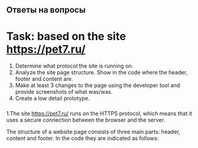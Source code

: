 ## Ответы на вопросы

# Task: based on the site https://pet7.ru/
1. Determine what protocol the site is running on.
2. Analyze the site page structure. Show in the code where the header, footer and content are.
3. Make at least 3 changes to the page using the developer tool and provide screenshots of what was/was.
4. Create a low detail prototype.

###
1.The site https://pet7.ru/ runs on the HTTPS protocol, which means that it uses a secure connection between the browser and the server.

The structure of a website page consists of three main parts: header, content and footer. In the code they are indicated as follows:

<html>
<head>
  <!-- Здесь находятся метаданные, заголовок, стили и скрипты страницы -->
</head>
<body>
  <div id="wrapper">
    <div id="header"> <!-- Здесь начинается хедер -->
      <!-- Здесь находятся логотип, меню, поиск и другие элементы верхней части страницы -->
    </div> <!-- Здесь заканчивается хедер -->
    <div id="content"> <!-- Здесь начинается контент -->
      <!-- Здесь находятся основное содержание страницы, такое как статьи, изображения, видео и т.д. -->
    </div> <!-- Здесь заканчивается контент -->
    <div id="footer"> <!-- Здесь начинается футер -->
      <!-- Здесь находятся нижняя часть страницы, такая как копирайт, ссылки на соцсети, контакты и т.д. -->
    </div> <!-- Здесь заканчивается футер -->
  </div>
</body>
</html>
